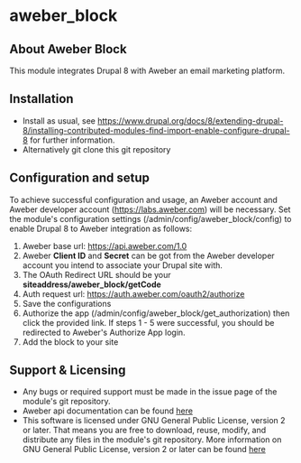 # aweber_block
## About Aweber Block
This module integrates Drupal 8 with Aweber an email marketing platform.
## Installation
* Install as usual, see
     https://www.drupal.org/docs/8/extending-drupal-8/installing-contributed-modules-find-import-enable-configure-drupal-8 for further
     information.
* Alternatively git clone this git repository
## Configuration and setup
To achieve successful configuration and usage, an Aweber account and Aweber developer account (https://labs.aweber.com) will be necessary. 
Set the module's configuration settings (/admin/config/aweber_block/config) to enable Drupal 8 to Aweber integration as follows:
1. Aweber base url: https://api.aweber.com/1.0
2. Aweber <b>Client ID</b> and <b>Secret</b> can be got from the Aweber developer account you intend to associate your Drupal site with.
3. The OAuth Redirect URL should be your <b>siteaddress/aweber_block/getCode</b>
4. Auth request url: https://auth.aweber.com/oauth2/authorize
5. Save the configurations
6. Authorize the app (/admin/config/aweber_block/get_authorization) then click the provided link. If steps 1 - 5 were successful,
you should be redirected to Aweber's Authorize App login.
7. Add the block to your site

## Support & Licensing
* Any bugs or required support must be made in the issue page of the module's git repository.
* Aweber api documentation can be found <a href='https://api.aweber.com/'>here</a>
* This software is licensed under GNU General Public License, version 2 or later. That means you are free to download, 
reuse, modify, and distribute any files in the module's git repository. More information on GNU General Public 
License, version 2 or later can be found <a href='http://www.gnu.org/licenses/old-licenses/gpl-2.0.html'> here</a>
